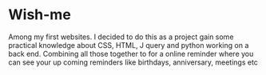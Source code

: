 # Wish-me
Among my first websites. I decided to do this as a project gain some practical knowledge about CSS, HTML, J query and python working on a back end. Combining all those together to for a online reminder where you can see your up coming reminders like birthdays, anniversary, meetings etc
